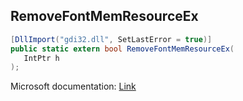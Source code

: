 ## RemoveFontMemResourceEx

```csharp
[DllImport("gdi32.dll", SetLastError = true)]
public static extern bool RemoveFontMemResourceEx(
   IntPtr h
);
```

Microsoft documentation: [Link](https://docs.microsoft.com/en-us/windows/win32/api/wingdi/nf-wingdi-removefontmemresourceex)
